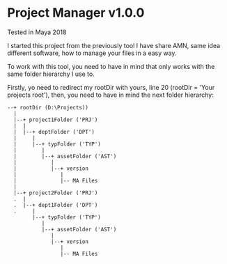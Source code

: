 # Project Manager v1.0.0
Tested in Maya 2018

I started this project from the previously tool I have share AMN, same idea different software, how to manage your files in a easy way.

To work with this tool, you need to have in mind that only works with the same folder hierarchy I use to.

Firstly, yo need to redirect my rootDir with yours, line 20 (rootDir = 'Your projects root'), then, you need to have in mind the next folder hierarchy:

    --+ rootDir (D:\Projects))
      |
      |--+ project1Folder ('PRJ')
      |  |
      |  |--+ deptFolder ('DPT')
      |     |
      |     |--+ typFolder ('TYP')
      |        |
      |        |--+ assetFolder ('AST')
      |           |
      |           |--+ version
      |              |
      |              |-- MA Files
      |
      |--+ project2Folder ('PRJ')
      .  |
      .  |--+ dept1Folder ('DPT')
      .     |
            |--+ typFolder ('TYP')
               |
               |--+ assetFolder ('AST')
                  |
                  |--+ version
                     |
                     |-- MA Files
